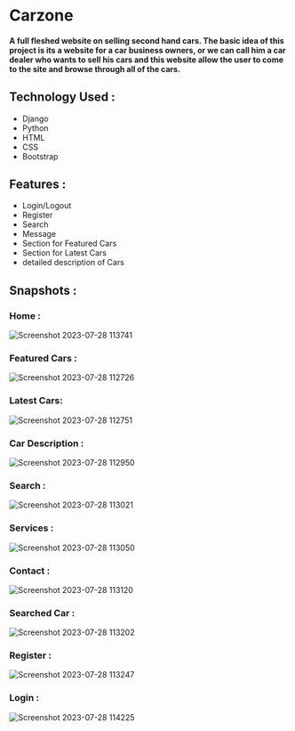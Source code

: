 # Carzone 
#### A full fleshed website on selling second hand cars. The basic idea of this project is its a website for a car business owners, or we can call him a car dealer who wants to sell his cars and this website allow the user to come to the site and browse through all of the cars.
## Technology Used :
* Django
* Python
* HTML
* CSS
* Bootstrap
## Features :
* Login/Logout
* Register
* Search
* Message
* Section for Featured Cars
* Section for Latest Cars
* detailed description of Cars
## Snapshots :
### Home :
![Screenshot 2023-07-28 113741](https://github.com/akhilesh1602/carzone_django/assets/115264506/a8eac390-2066-4064-8638-e3d28ddf966f)
### Featured Cars :
![Screenshot 2023-07-28 112726](https://github.com/akhilesh1602/carzone_django/assets/115264506/7cb6f67d-ab24-470e-af87-a17a7c70c5ad)
### Latest Cars:
![Screenshot 2023-07-28 112751](https://github.com/akhilesh1602/carzone_django/assets/115264506/e66b67ac-3c10-4550-8675-9157fe104881)
### Car Description :

![Screenshot 2023-07-28 112950](https://github.com/akhilesh1602/carzone_django/assets/115264506/066c46a8-f1cf-4a31-82fa-673585d529a7)
### Search :
![Screenshot 2023-07-28 113021](https://github.com/akhilesh1602/carzone_django/assets/115264506/6fc09f48-0b0e-4a49-9ccf-cc8dcd42d367)
### Services :
![Screenshot 2023-07-28 113050](https://github.com/akhilesh1602/carzone_django/assets/115264506/b04b122a-e8ce-460f-bc7f-e470baaa69f5)
### Contact :
![Screenshot 2023-07-28 113120](https://github.com/akhilesh1602/carzone_django/assets/115264506/39a54481-1909-43c8-84cc-200a16b7ed6a)
### Searched Car :
![Screenshot 2023-07-28 113202](https://github.com/akhilesh1602/carzone_django/assets/115264506/c68e2857-62da-470a-93ce-4b40b235d645)
### Register :
![Screenshot 2023-07-28 113247](https://github.com/akhilesh1602/carzone_django/assets/115264506/f7ca2677-4c28-47f9-8af9-3b345a05e933)
### Login :
![Screenshot 2023-07-28 114225](https://github.com/akhilesh1602/carzone_django/assets/115264506/3e0e2524-dad5-4b58-a613-043a82cdf409)
